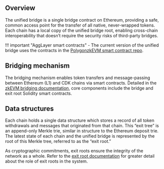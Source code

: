 ## Overview

The unified bridge is a single bridge contract on Ethereum, providing a safe, common access point for the transfer of all native, never-wrapped tokens. Each chain has a local copy of the unified bridge root, enabling cross-chain interoperability that doesn’t require the security risks of third-party bridges.


!!! important "AggLayer smart contracts"
    - The current version of the unified bridge uses the contracts in the [PolygonzkEVM smart contract repo](https://github.com/0xPolygonHermez/zkevm-contracts).

## Bridging mechanism

The bridging mechanism enables token transfers and message-passing between Ethereum (L1) and CDK chains via smart contracts. Detailed in the [zkEVM bridging documentation](../../zkEVM/architecture/high-level/unified-LxLy/bridging.md), core components include the bridge and exit root Solidity smart contracts.

## Data structures 

Each chain holds a single data structure which stores a record of all token withdrawals and messages that originated from that chain. This “exit tree” is an append-only Merkle trie, similar in structure to the Ethereum deposit trie. The latest state of each chain and the unified bridge is represented by the root of this Merkle tree, referred to as the “exit root.”

As cryptographic commitments, exit roots ensure the integrity of the network as a whole.  Refer to the [exit root documentation](../../zkEVM/architecture/high-level/smart-contracts/exit-roots.md) for greater detail about the role of exit roots in the system.
